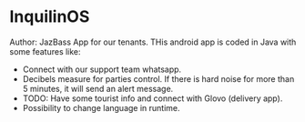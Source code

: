 # InquilinOS
Author: JazBass
App for our tenants.
THis android app is coded in Java with some features like:
- Connect with our support team whatsapp.
- Decibels measure for parties control. If there is hard noise for more than 5 minutes, it will send an alert message.
- TODO: Have some tourist info and connect with Glovo (delivery app).
- Possibility to change language in runtime.
